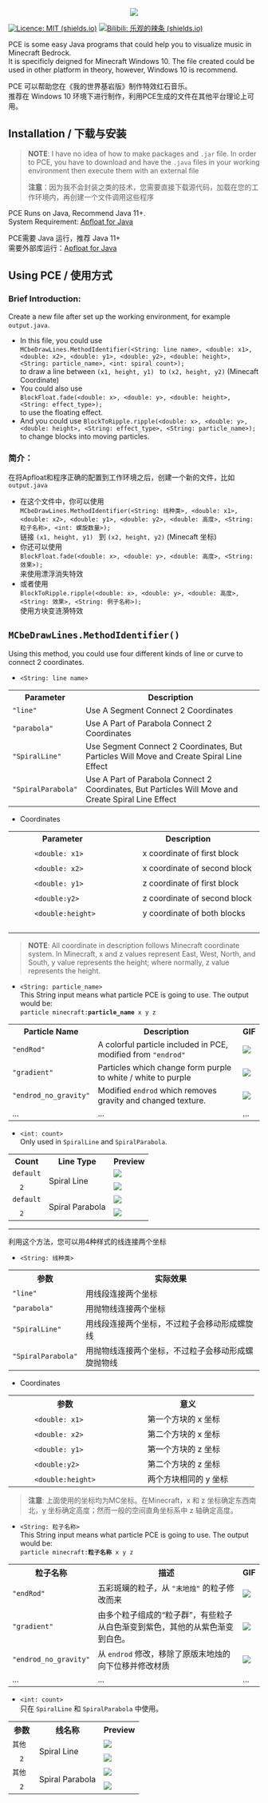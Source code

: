 



<p align="center">

<a href="https://github.com/FedDragon/PEC">

<img src="https://raw.githubusercontent.com/FedDragon1/PEC/main/logo/PEC.png">

</a>

</p>

[![Licence: MIT (shields.io)](https://img.shields.io/badge/Licence-MIT-blueviolet)](http://choosealicense.com/licenses/mit/) [![Bilibili: 乐观的辣条 (shields.io)](https://img.shields.io/badge/Bilibili-%E4%B9%90%E8%A7%82%E7%9A%84%E8%BE%A3%E6%9D%A1-blueviolet)](https://space.bilibili.com/509754182)  
  
PCE is some easy Java programs that could help you to visualize music in Minecraft Bedrock.  
It is specificly deigned for Minecraft Windows 10. The file created could be used in other platform in theory, however, Windows 10 is recommend.
  
PCE 可以帮助您在《我的世界基岩版》制作特效红石音乐。  
推荐在 Windows 10 环境下进行制作，利用PCE生成的文件在其他平台理论上可用。
  
## Installation / 下载与安装  
> **NOTE**: I have no idea of how to make packages and ``` .jar ``` file. In order to PCE, you have to download and have the ```.java``` files in your working environment then execute them with an external file  
>  
>  **注意**：因为我不会封装之类的技术，您需要直接下载源代码，加载在您的工作环境内，再创建一个文件调用这些程序  

PCE Runs on Java, Recommend Java 11+.  
System Requirement: [Apfloat for Java](http://www.apfloat.org/apfloat_java/)  
  
PCE需要 Java 运行，推荐 Java  11+  
需要外部库运行：[Apfloat for Java](http://www.apfloat.org/apfloat_java/)  
  
## Using PCE / 使用方式  

### Brief Introduction:  
Create a new file after set up the working environment, for example ```output.java```.  
* In this file, you could use  
  ```MCbeDrawLines.MethodIdentifier(<String: line name>, <double: x1>, <double: x2>, <double: y1>, <double: y2>, <double: height>, <String: particle_name>, <int: spiral count>);```  
  to draw a line between ```(x1, height, y1) ``` to ```(x2, height, y2)``` (Minecaft Coordinate)
* You could also use  
  ```BlockFloat.fade(<double: x>, <double: y>, <double: height>, <String: effect_type>);```  
  to use the floating effect.
 * And you could use 
	```BlockToRipple.ripple(<double: x>, <double: y>, <double: height>, <String: effect_type>, <String: particle_name>);```  
	to change blocks into moving particles.  
  
### 简介：  
在将Apfloat和程序正确的配置到工作环境之后，创建一个新的文件，比如 ```output.java```  
* 在这个文件中，你可以使用  
  ```MCbeDrawLines.MethodIdentifier(<String: 线种类>, <double: x1>, <double: x2>, <double: y1>, <double: y2>, <double: 高度>, <String: 粒子名称>, <int: 螺旋数量>);```  
  链接 ```(x1, height, y1) ``` 到 ```(x2, height, y2)``` (Minecaft 坐标)  
 * 你还可以使用  
   ```BlockFloat.fade(<double: x>, <double: y>, <double: 高度>, <String: 效果>);```    
   来使用漂浮消失特效
 * 或者使用  
   ```BlockToRipple.ripple(<double: x>, <double: y>, <double: 高度>, <String: 效果>, <String: 例子名称>);```  
   使用方块变涟漪特效  
  
## ```MCbeDrawLines.MethodIdentifier()```  
Using this method, you could use four different kinds of line or curve to connect 2 coordinates.  
* ```<String: line name>```
<div>
<table>  
<tr>  
<th>Parameter</th>  
<th>Description</th>  
</tr>  
<tr>  
<td><code>"line"</code></td>  
<td>Use A Segment Connect 2 Coordinates</td>  
</tr>  
<tr>  
<td><code>"parabola"</code></td>  
<td>Use A Part of Parabola Connect 2 Coordinates</td>  
</tr>  
<tr>  
<td><code>"SpiralLine"</code></td>  
<td>Use Segment Connect 2 Coordinates, But Particles Will Move and Create Spiral Line Effect</td>  
</tr>  
</tr>  
<tr>  
<td><code>"SpiralParabola"</code></td>  
<td>Use A Part of Parabola Connect 2 Coordinates, But Particles Will Move and Create Spiral Line Effect</td>  
</tr>  
</table>
</div>

* Coordinates
<div>
<table>  
<tr>  
<th>Parameter</th>  
<th>Description</th>  
</tr>  
<tr>  
<td>ㅤㅤㅤ<code>&ltdouble: x1&gt</code></td>  
<td>ㅤㅤㅤx coordinate of first block</td>  
</tr>  
<tr>  
<td>ㅤㅤㅤ<code>&ltdouble: x2&gt</code></td>  
<td>ㅤㅤㅤx coordinate of second block</td>  
</tr>  
<tr>  
<td>ㅤㅤㅤ<code>&ltdouble: y1&gt</code></td>  
<td>ㅤㅤㅤz coordinate of first block</td>  
</tr>  
</tr>  
<tr>  
<td>ㅤㅤㅤ<code>&ltdouble:y2&gt</code>ㅤ</td>  
<td>ㅤㅤㅤz coordinate of second block</td>  
</tr>  
<tr>  
<td>ㅤㅤㅤ<code>&ltdouble:height&gt</code>ㅤㅤㅤ</td>  
<td>ㅤㅤㅤy coordinate of both blocksㅤㅤㅤ</td>  
</tr>  
</table>
</div>

>**NOTE**: All coordinate in description follows Minecraft coordinate system. In Minecraft, x and z values represent East, West, North, and South, y value represents the height; where normally, z value represents the height.  

* ```<String: particle_name>```  
This String input means what particle PCE is going to use. The output would be:  
```particle minecraft:```**```particle_name```**``` x y z```
<div>
<table>  
<tr>  
<th>Particle Name</th>  
<th>Description</th>  
<th>GIF</th>
</tr>  
<tr>  
<td><code>"endRod"</code></td>  
<td>A colorful particle included in PCE, modified from <code>"endrod"</code></td>
<td><img src=https://raw.githubusercontent.com/FedDragon1/PEC/main/logo/endRod.gif></td>  
</tr>  
<tr>  
<td><code>"gradient"</code></td>  
<td>Particles which change form purple to white / white to purple</td>  
<td><img src=https://raw.githubusercontent.com/FedDragon1/PEC/main/logo/gradient.gif></td>  
</tr>  
<tr>  
<td><code>"endrod_no_gravity"</code></td>  
<td>Modified <code>endrod</code> which removes gravity and changed texture.</td>  
<td><img src=https://raw.githubusercontent.com/FedDragon1/PEC/main/logo/endrod_ng.gif></td>  
</tr>  
</tr>  
<tr>  
<td>...</td>  
<td>...</td>  
<td>...</td>  
</tr>  
</table>
</div>

* ```<int: count>```  
 Only used in ```SpiralLine``` and ```SpiralParabola```.  
<div>
<table>  
<tr>  
<th>Count</th>  
<th>Line Type</th>
<th>Preview</th>  
</tr>  
<tr>  
<td><code>default</code></td>  
<td rowspan="2">Spiral Line</td>  
<td><img src=https://raw.githubusercontent.com/FedDragon1/PEC/main/logo/spiral_line_1.gif></td>  
</tr>  
<tr>  
<td>ㅤ<code>2</code>ㅤ</td>  
<td><img src=https://raw.githubusercontent.com/FedDragon1/PEC/main/logo/spiral_line_2.gif></td>  
</tr>   
<tr>  
<td><code>default</code></td>  
<td rowspan="2">Spiral Parabola</td>  
<td><img src=https://raw.githubusercontent.com/FedDragon1/PEC/main/logo/spiral_parabola_1.gif></td>  
</tr>  
<tr>  
<td>ㅤ<code>2</code>ㅤ</td>  
<td><img src=https://raw.githubusercontent.com/FedDragon1/PEC/main/logo/spiral_parabola_2.gif></td>  
</tr>  
</table>
</div>

---
利用这个方法，您可以用4种样式的线连接两个坐标
* ```<String: 线种类>```
<div>
<table>  
<tr>  
<th>参数</th>  
<th>实际效果</th>  
</tr>  
<tr>  
<td><code>"line"</code></td>  
<td>用线段连接两个坐标</td>  
</tr>  
<tr>  
<td><code>"parabola"</code></td>  
<td>用抛物线连接两个坐标</td>  
</tr>  
<tr>  
<td><code>"SpiralLine"</code></td>  
<td>用线段连接两个坐标，不过粒子会移动形成螺旋线</td>  
</tr>  
</tr>  
<tr>  
<td><code>"SpiralParabola"</code></td>  
<td>用抛物线连接两个坐标，不过粒子会移动形成螺旋抛物线</td>  
</tr>  
</table>
</div>

* Coordinates
<div>
<table>  
<tr>  
<th>参数</th>  
<th>意义</th>  
</tr>  
<tr>  
<td>ㅤㅤㅤ<code>&ltdouble: x1&gt</code></td>  
<td>ㅤㅤㅤ第一个方块的 x 坐标</td>  
</tr>  
<tr>  
<td>ㅤㅤㅤ<code>&ltdouble: x2&gt</code></td>  
<td>ㅤㅤㅤ第二个方块的 x 坐标</td>  
</tr>  
<tr>  
<td>ㅤㅤㅤ<code>&ltdouble: y1&gt</code></td>  
<td>ㅤㅤㅤ第一个方块的 z 坐标</td>  
</tr>  
</tr>  
<tr>  
<td>ㅤㅤㅤ<code>&ltdouble:y2&gt</code>ㅤ</td>  
<td>ㅤㅤㅤ第二个方块的 z 坐标</td>  
</tr>  
<tr>  
<td>ㅤㅤㅤ<code>&ltdouble:height&gt</code>ㅤㅤㅤ</td>  
<td>ㅤㅤㅤ两个方块相同的 y 坐标ㅤㅤㅤ</td>  
</tr>  
</table>
</div>

>**注意**: 上面使用的坐标均为MC坐标。在Minecraft，x 和 z 坐标确定东西南北，y 坐标确定高度；然而一般的空间直角坐标系中 z 轴确定高度。

* ```<String: 粒子名称>```  
This String input means what particle PCE is going to use. The output would be:  
```particle minecraft:```**```粒子名称```**``` x y z```
<div>
<table>  
<tr>  
<th>粒子名称</th>  
<th>描述</th>  
<th>GIF</th>
</tr>  
<tr>  
<td><code>"endRod"</code></td>  
<td>五彩斑斓的粒子，从 <code>"末地烛"</code> 的粒子修改而来</td>
<td><img src=https://raw.githubusercontent.com/FedDragon1/PEC/main/logo/endRod.gif></td>  
</tr>  
<tr>  
<td><code>"gradient"</code></td>  
<td>由多个粒子组成的“粒子群”，有些粒子从白色渐变到紫色，其他的从紫色渐变到白色。</td>  
<td><img src=https://raw.githubusercontent.com/FedDragon1/PEC/main/logo/gradient.gif></td>  
</tr>  
<tr>  
<td><code>"endrod_no_gravity"</code></td>  
<td>从 <code>endrod</code> 修改，移除了原版末地烛的向下位移并修改材质</td>  
<td><img src=https://raw.githubusercontent.com/FedDragon1/PEC/main/logo/endrod_ng.gif></td>  
</tr>  
</tr>  
<tr>  
<td>...</td>  
<td>...</td>  
<td>...</td>  
</tr>  
</table>
</div>

* ```<int: count>```  
 只在 ```SpiralLine``` 和 ```SpiralParabola``` 中使用。  
<div>
<table>  
<tr>  
<th>参数</th>  
<th>线名称</th>
<th>Preview</th>  
</tr>  
<tr>  
<td><code>其他</code></td>  
<td rowspan="2">Spiral Line</td>  
<td><img src=https://raw.githubusercontent.com/FedDragon1/PEC/main/logo/spiral_line_1.gif></td>  
</tr>  
<tr>  
<td>ㅤ<code>2</code>ㅤ</td>  
<td><img src=https://raw.githubusercontent.com/FedDragon1/PEC/main/logo/spiral_line_2.gif></td>  
</tr>   
<tr>  
<td><code>其他</code></td>  
<td rowspan="2">Spiral Parabola</td>  
<td><img src=https://raw.githubusercontent.com/FedDragon1/PEC/main/logo/spiral_parabola_1.gif></td>  
</tr>  
<tr>  
<td>ㅤ<code>2</code>ㅤ</td>  
<td><img src=https://raw.githubusercontent.com/FedDragon1/PEC/main/logo/spiral_parabola_2.gif></td>  
</tr>  
</table>
</div>

